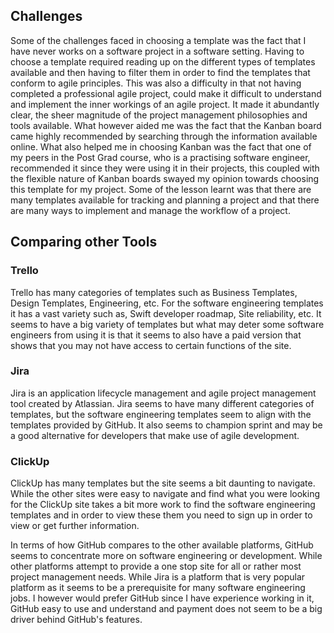 ## Challenges 

Some of the challenges faced in choosing a template was the fact that I have never works on a software project in a software setting. Having to choose a template required reading up on the different types of templates available and then having to filter them in order to find the templates that conform to agile principles. This was also a difficulty in that not having completed a professional agile project, could make it difficult to understand and implement the inner workings of an agile project. It made it abundantly clear, the sheer magnitude of the project management philosophies and tools available. What however aided me was the fact that the Kanban board came highly recommended by searching through the information available online. What also helped me in choosing Kanban was the fact that one of my peers in the Post Grad course, who is a practising software engineer, recommended it since they were using it in their projects, this coupled with the flexible nature of Kanban boards swayed my opinion towards choosing this template for my project. Some of the lesson learnt was that there are many templates available for tracking and planning a project and that there are many ways to implement and manage the workflow of a project.

## Comparing other Tools

### Trello 
Trello has many categories of templates such as Business Templates, Design Templates, Engineering, etc. For the software engineering templates it has a vast variety such as, Swift developer roadmap, Site reliability, etc. It seems to have a big variety of templates but what may deter some software engineers from using it is that it seems to also have a paid version that shows that you may not have access to certain functions of the site.

### Jira
Jira is an application lifecycle management and agile project management tool created by Atlassian. Jira seems to have many different categories of templates, but the software engineering templates seem to align with the templates provided by GitHub. It also seems to champion sprint and may be a good alternative for developers that make use of agile development.

### ClickUp
ClickUp has many templates but the site seems a bit daunting to navigate. While the other sites were easy to navigate and find what you were looking for the ClickUp site takes a bit more work to find the software engineering templates and in order to view these them you need to sign up in order to view or get further information.

In terms of how GitHub compares to the other available platforms, GitHub seems to concentrate more on software engineering or development. While other platforms attempt to provide a one stop site for all or rather most project management needs. While Jira is a platform that is very popular platform as it seems to be a prerequisite for many software engineering jobs. I however would prefer GitHub since I have experience working in it, GitHub easy to use and understand and payment does not seem to be a big driver behind GitHub's features.
